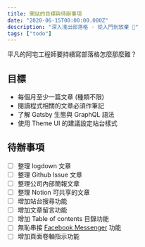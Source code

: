 ```yaml
---
title: 開站的目標與待辦事項
date: "2020-06-15T00:00:00.000Z"
description: "深入淺出部落格 - 從入門到放棄 🤪"
tags: ["todo"]
---
```


平凡的阿宅工程師要持續寫部落格怎麼那麼難？

## 目標

- 每個月至少一篇文章 (種類不限)
- 閱讀程式相關的文章必須作筆記
- 了解 Gatsby 生態與 GraphQL 語法
- 使用 Theme UI 的建議設定站台樣式

## 待辦事項

- [ ] 整理 logdown 文章
- [ ] 整理 Github Issue 文章
- [ ] 整理公司內部簡報文章
- [ ] 整理 Notion 可共享的文章
- [ ] 增加站台搜尋功能
- [ ] 增加文章留言功能
- [ ] 增加 Table of contents 目錄功能
- [ ] 無恥串接 [Facebook Messenger](https://developers.facebook.com/docs/messenger-platform/discovery/customer-chat-plugin) 功能
- [ ] 增加頁面卷軸指示功能
